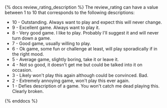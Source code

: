 {% docs review_rating_description %}
The review_rating can have a value between 1 to 10 that corresponds to the following descriptions:
- 10 - Outstanding. Always want to play and expect this will never change.
- 9 - Excellent game. Always want to play it.
- 8 - Very good game. I like to play. Probably I'll suggest it and will never turn down a game.
- 7 - Good game, usually willing to play.
- 6 - Ok game, some fun or challenge at least, will play sporadically if in the right mood.
- 5 - Average game, slightly boring, take it or leave it.
- 4 - Not so good, it doesn't get me but could be talked into it on occasion.
- 3 - Likely won't play this again although could be convinced. Bad.
- 2 - Extremely annoying game, won't play this ever again.
- 1 - Defies description of a game. You won't catch me dead playing this. Clearly broken.

{% enddocs %}